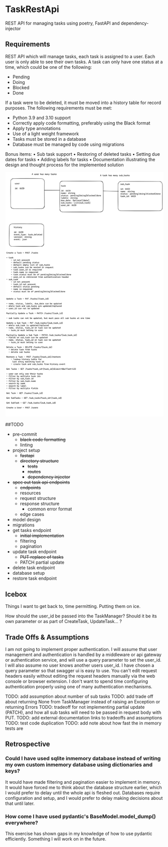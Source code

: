 # TaskRestApi
REST API for managing tasks using poetry, FastAPI and dependency-injector

## Requirements

REST API which will manage tasks, each task is assigned to a user. Each user is only able
to see their own tasks.
A task can only have one status at a time, which could be one of the following:
- Pending
- Doing
- Blocked
- Done


If a task were to be deleted, it must be moved into a history table for record purposes.
The following requirements must be met:
- Python 3.9 and 3.10 support
- Correctly apply code formatting, preferably using the Black format
- Apply type annotations
- Use of a light weight framework
- Tasks must be stored in a database
- Database must be managed by code using migrations


Bonus items:
• Sub task support
• Restoring of deleted tasks
• Setting due dates for tasks
• Adding labels for tasks
• Documentation illustrating the design and thought process for the implemented solution

![Task Api Spec](./docs/images/task-api.png)

##TODO

- pre-commit
  - ~~black code formatting~~
  - linting
- project setup
  - ~~fastapi~~
  - ~~directory structure~~
    - ~~tests~~
    - ~~routes~~
    - ~~dependency injector~~
- ~~spec out task api endpoints~~
  - ~~endpoints~~
  - resources
  - request structure
  - response structure
    - common error format
  - edge cases
- model design
- migrations
- get tasks endpoint
  - ~~initial implementation~~
  - filtering
  - pagination
- update task endpoint
  - ~~PUT replace of tasks~~
  - PATCH partial update
- delete task endpoint
- database setup
- restore task endpoint

## Icebox

Things I want to get back to, time permitting. Putting them on ice.

How should the user_id be passed into the TaskManager? Should it be its own parameter or as part of CreateTask, UpdateTask... ?

## Trade Offs & Assumptions

I am not going to implement proper authentication. I will assume that user management and authentication is handled by a middleware or api gateway or authentication service, and will use a query parameter to set the user_id.
I will also assume no user knows another users user_id.
I have chosen a query parameter so that swagger ui is easy to use. You can't edit request headers easily without editing the request headers manually via the web console or browser extension. 
I don't want to spend time configuring authentication properly using one of many authentication mechanisms.

TODO: add assumption about number of sub tasks
TODO: add trade off about returning None from TaskManager instead of raising an Exception or returning Errors
TODO: tradeoff for not implementing partial update (PATCH), and how all sub tasks will need to be passed in request body with PUT.
TODO: add external documentation links to tradeoffs and assumptions
TODO: test code duplication
TODO: add note about how fast the in memory tests are

## Retrospective

### Could I have used sqlite inmemory database instead of writing my own custom inmemory database using dictionaries and keys? 

It would have made filtering and pagination easier to implement in memory. 
It would have forced me to think about the database structure earlier, which I would prefer to delay until the whole api is fleshed out.
Databases require configuration and setup, and I would prefer to delay making decisions about that until later.

### How come I have used pydantic's BaseModel.model_dump() everywhere? 

This exercise has shown gaps in my knowledge of how to use pydantic efficiently. Something I will work on in the future.
